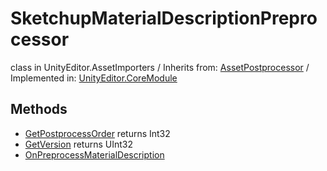 # SketchupMaterialDescriptionPreprocessor
class in UnityEditor.AssetImporters
 / Inherits from: <a href="https://docs.unity3d.com/6000.0/Documentation/ScriptReference/AssetPostprocessor.html" target="_blank">AssetPostprocessor</a> / Implemented in: <a href="https://docs.unity3d.com/6000.0/Documentation/ScriptReference/UnityEditor.CoreModule.html" target="_blank">UnityEditor.CoreModule</a>
## Methods
- <a href="https://docs.unity3d.com/6000.0/Documentation/ScriptReference/SketchupMaterialDescriptionPreprocessor.GetPostprocessOrder.html" target="_blank">GetPostprocessOrder</a> returns Int32
- <a href="https://docs.unity3d.com/6000.0/Documentation/ScriptReference/SketchupMaterialDescriptionPreprocessor.GetVersion.html" target="_blank">GetVersion</a> returns UInt32
- <a href="https://docs.unity3d.com/6000.0/Documentation/ScriptReference/SketchupMaterialDescriptionPreprocessor.OnPreprocessMaterialDescription.html" target="_blank">OnPreprocessMaterialDescription</a>
